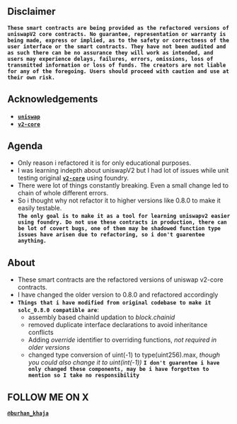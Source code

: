 ## Disclaimer
**`These smart contracts are being provided as the refactored versions of uniswapV2 core contracts. No guarantee, representation or warranty is being made, express or implied, as to the safety or correctness of the user interface or the smart contracts. They have not been audited and as such there can be no assurance they will work as intended, and users may experience delays, failures, errors, omissions, loss of transmitted information or loss of funds. The creators are not liable for any of the foregoing. Users should proceed with caution and use at their own risk.`**

## Acknowledgements
- [**`uniswap`**](https://github.com/Uniswap) 
- [**`v2-core`**](https://github.com/Uniswap/v2-core/tree/master/contracts)

## Agenda
- Only reason i refactored it is for only educational purposes.
- I was learning indepth about uniswapV2 but I had lot of issues while unit testing original [**`v2-core`**](https://github.com/Uniswap/v2-core/tree/master/contracts) using foundry.
- There were lot of things constantly breaking. Even a small change led to chain of whole different errors.
- So i thought why not refactor it to higher versions like 0.8.0 to make it easily testable. <br>
**`The only goal is to make it as a tool for learning uniswapv2 easier using foundry. Do not use these contracts in production, there can be lot of covert bugs, one of them may be shadowed function type issues have arisen due to refactoring, so i don't guarentee anything.`**

## About

- These smart contracts are the refactored versions of uniswap v2-core contracts.
- I have changed the older version to 0.8.0 and refactored accordingly
- **`Things that i have modified from original codebase to make it solc_0.8.0 compatible are`**:
  - assembly based chainId updation to *block.chainid*
  - removed duplicate interface declarations to avoid inheritance conflicts
  - Adding *override* identifier to overriding functions, *not required in older versions*
  - changed type conversion of uint(-1) to type(uint256).max, *though you could also change it to uint(int(-1))*
**`I don't guarentee i have only changed these components, may be i have forgotten to mention so I take no responsibility`**

## FOLLOW ME ON X
[**`@burhan_khaja`**](https://twitter.com/burhan_khaja)

